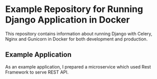 # Example Repository for Running Django Application in Docker

This repository contains information about running Django with Celery, Nginx and Gunicorn in Docker for both development and production.

## Example Application

As an example application, I prepared a microservice which used Rest Framework to serve REST API.
